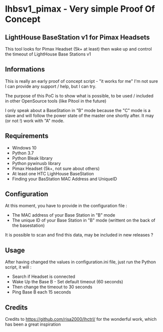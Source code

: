 # lhbsv1_pimax - Very simple Proof Of Concept

## LightHouse BaseStation v1 for Pimax Headsets

This tool looks for Pimax Headset (5k+ at least) then wake up and control the timeout of LightHouse Base Stations v1

## Informations

This is really an early proof of concept script - "it works for me"
I'm not sure I can provide any support / help, but I can try. 

The purpose of this PoC is to show what is possible, to be used / included in other OpenSource tools (like Pitool in the future)

I only speak about a BaseStation in "B" mode because the "C" mode is a slave and will follow the power state of the master one shortly after.
It may (or not !) work with "A" mode.

## Requirements

 - Windows 10
 - Python 3.7
 - Python Bleak library
 - Python pywinusb library
 - Pimax Headset (5k+, not sure about others)
 - At least one HTC LighHouse BaseStation
 - Finding your BasStation MAC Address and UniqueID

## Configuration 

At this moment, you have to provide in the configuration file :
 - The MAC address of your Base Station in "B" mode
 - The unique ID of your Base Station in "B" mode (writtent on the back of the basestation)

It is possible to scan and find this data, may be included in new releases ?

## Usage

After having changed the values in configuration.ini file, just run the Python script, it will :
 - Search if Headset is connected
 - Wake Up the Base B - Set default timeout (60 seconds)
 - Then change the timeout to 30 seconds
 - Ping Base B each 15 seconds

## Credits

Credits to https://github.com/risa2000/lhctrl/ for the wonderful work, which has been a great inspiration
